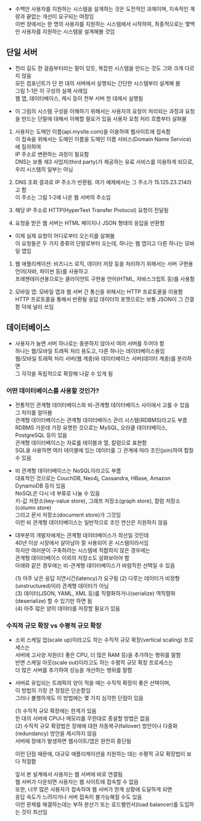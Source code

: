 

- 수백만 사용자를 지원하는 시스템을 설계하는 것은 도전적인 과제이며,
  지속적인 계량과 끝없는 개선이 요구되는 여정임 </br>
  이번 장에서는 한 명의 사용자를 지원하는 시스템에서 시작하여,
  최종적으로는 몇백만 사용자를 지원하는 시스템을 설계해볼 것임
   

## 단일 서버

- 천리 길도 한 걸음부터라는 말이 있듯, 복잡한 시스템을 만드는 것도 그와 크게 다르지 않음  
  모든 컴포넌트가 단 한 대의 서버에서 실행되는 간단한 시스템부터 설계해 봄  
  그림 1-1은 이 구성의 실제 사례임  
  웹 앱, 데이터베이스, 캐시 등이 전부 서버 한 대에서 실행됨  

- 이 그림의 시스템 구성을 이해하기 위해서는 사용자의 요청이 처리되는 과정과 요청을 만드는 단말에 대해서 이해할 필요가 있음
  사용자 요청 처리 흐름부터 살펴봄


1. 사용자는 도메인 이름(api.mysite.com)을 이용하여 웹사이트에 접속함  
   이 접속을 위해서는 도메인 이름을 도메인 이름 서비스(Domain Name Service)에 질의하여  
   IP 주소로 변환하는 과정이 필요함  
   DNS는 보통 제3 사업자(third party)가 제공하는 유료 서비스를 이용하게 되므로,  
   우리 시스템의 일부는 아님  
   
2. DNS 조회 결과로 IP 주소가 반환됨. 여기 예제에서는 그 주소가 15.125.23.214라고 함  
   이 주소는 그림 1-2에 나온 웹 서버의 주소임  
   
3. 해당 IP 주소로 HTTP(HyperText Transfer Protocol) 요청이 전달됨  

4. 요청을 받은 웹 서버는 HTML 페이지나 JSON 형태의 응답을 반환함  

- 이제 실제 요청이 어디로부터 오는지를 살펴봄  
  이 요청들은 두 가지 종류의 단말로부터 오는데, 하나는 웹 앱이고 다른 하나는 모바일 앱임  
  
1. 웹 애플리케이션: 비즈니스 로직, 데이터 저장 등을 처리하기 위해서는 서버 구현용 언어(자바, 파이썬 등)를 사용하고  
                    프레젠테이션용으로는 클라이언트 구현용 언어(HTML, 자바스크립트 등)를 사용함  
                    
2. 모바일 앱: 모바일 앱과 웹 서버 간 통신을 위해서는 HTTP 프로토콜을 이용함  
              HTTP 프로토콜을 통해서 반환될 응답 데이터의 포맷으로는 보통 JSON이 그 간결함 덕에 널리 쓰임  
              


## 데이터베이스

- 사용자가 늘면 서버 하나로는 충분하지 않아서 여러 서버를 두어야 함  
  하나는 웹/모바일  트래픽 처리 용도고, 다른 하나는 데이터베이스용임  
  웹/모바일 트래픽 처리 서버(웹 계층)와 데이터베이스 서버(데이터 계층)를 분리하면  
  그 각각을 독립적으로 확장해 나갈 수 있게 됨  
  

### 어떤 데이터베이스를 사용할 것인가?

- 전통적인 관계형 데이터베이스와 비-관계형 데이터베이스 사이에서 고를 수 있음  
  그 차이를 알아봄  
  관계형 데이터베이스는 관계형 데이터베이스 관리 시스템(RDBMS)라고도 부름  
  RDBMS 가운데 가장 유명한 것으로는 MySQL, 오라클 데이터베이스, PostgreSQL 등이 있음  
  관계형 데이터베이스는 자료를 테이블과 열, 칼럼으로 표현함  
  SQL을 사용하면 여러 테이블에 있는 데이터를 그 관계에 따라 조인(join)하여 합칠 수 있음  
  
- 비 관계형 데이터베이스는 NoSQL이라고도 부름  
  대표적인 것으로는 CouchDB, Neo4j, Cassandra, HBase, Amazon DynamoDB 등이 있음  
  NoSQL은 다시 네 부류로 나눌 수 있음  
  키-값 저장소(key-value store), 그래프 저장소(graph store), 칼럼 저장소(column store)  
  그리고 문서 저장소(document store)가 그것임  
  이런 비 관계형 데이터베이스는 일반적으로 조인 연산은 지원하지 않음  
  
- 대부분의 개발자에게는 관계형 데이터베이스가 최선일 것인데  
  40년 이상 시장에서 살아남아 잘 사용되어 온 시스템이라서임  
  하지만 여러분이 구축하려는 시스템에 적합하지 않은 경우에는  
  관계형 데이터베이스 이외의 저장소도 살펴보아야 함  
  아래와 같은 경우에는 비-관계형 데이터베이스가 바람직한 선택일 수 있음  
  
  (1) 아주 낮은 응답 지연시간(latency)가 요구됨
  (2) 다루는 데이터가 비정형(unstructured)이라 관계형 데이터가 아님  
  (3) 데이터(JSON, YAML, XML 등)를 직렬화하거나(serialize) 역직렬화(deserialize) 할 수 있기만 하면 됨     
  (4) 아주 많은 양의 데이터를 저장할 필요가 있음    
  

### 수직적 규모 확장 vs 수평적 규모 확장
  
- 소위 스케일 업(scale up)이라고도 하는 수직적 규모 확장(vertical scaling) 프로세스는   
  서버에 고사양 자원(더 좋은 CPU, 더 많은 RAM 등)을 추가하는 행위를 말함  
  반면 스케일 아웃(scale out)이라고도 하는 수평적 규모 확장 프로세스는  
  더 많은 서버를 추가하여 성능을 개선하는 행위를 말함  
  
- 서버로 유입되는 트래픽의 양이 적을 때는 수직적 확장이 좋은 선택이며,  
  이 방법의 가장 큰 장점은 단순함임  
  그러나 불행하게도 이 방법에는 몇 가지 심각한 단점이 있음  
  
  (1) 수직적 규모 확장에는 한계가 있음  
      한 대의 서버에 CPU나 메모리를 무한대로 증설할 방법은 없음  
  (2) 수직적 규모 확장법은 장애에 대한 자동복구(failover) 방안이나 다중화(redundancy) 방안을 제시하지 않음  
      서버에 장애가 발생하면 웹사이트/앱은 완전히 중단됨  
      
  이런 단점 때문에, 대규모 애플리케이션을 지원하는 데는 수평적 규모 확장법이 보다 적절함  
  
  앞서 본 설계에서 사용자는 웹 서버에 바로 연결됨  
  웹 서버가 다운되면 사용자는 웹 사이트에 접속할 수 없음  
  또한, 너무 많은 사용자가 접속하여 웹 서버가 한계 상황에 도달하게 되면  
  응답 속도가 느려지거나 서버 접속이 불가능해질 수도 있음  
  이런 문제를 해결하는데는 부하 분산기 또는 로드밸런서(load balancer)를 도입하는 것이 최선임  
  
